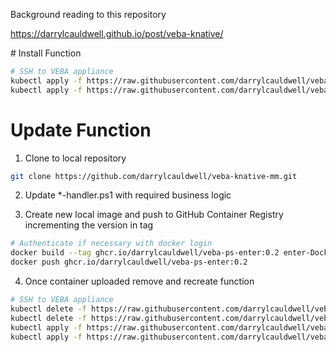 Background reading to this repository

https://darrylcauldwell.github.io/post/veba-knative/

# Install Function

```bash
# SSH to VEBA appliance
kubectl apply -f https://raw.githubusercontent.com/darrylcauldwell/veba-knative-mm/master/enter-mm-service.yml
kubectl apply -f https://raw.githubusercontent.com/darrylcauldwell/veba-knative-mm/master/enter-mm-trigger.yml
```

# Update Function

1. Clone to local repository

```bash
git clone https://github.com/darrylcauldwell/veba-knative-mm.git
```

2. Update *-handler.ps1 with required business logic

3. Create new local image and push to GitHub Container Registry incrementing the version in tag

```bash
# Authenticate if necessary with docker login
docker build --tag ghcr.io/darrylcauldwell/veba-ps-enter:0.2 enter-Dockerfile
docker push ghcr.io/darrylcauldwell/veba-ps-enter:0.2
```

4. Once container uploaded remove and recreate function

```bash
# SSH to VEBA appliance
kubectl delete -f https://raw.githubusercontent.com/darrylcauldwell/veba-knative-mm/master/enter-mm-service.yml
kubectl delete -f https://raw.githubusercontent.com/darrylcauldwell/veba-knative-mm/master/enter-mm-trigger.yml
kubectl apply -f https://raw.githubusercontent.com/darrylcauldwell/veba-knative-mm/master/enter-mm-service.yml
kubectl apply -f https://raw.githubusercontent.com/darrylcauldwell/veba-knative-mm/master/enter-mm-trigger.yml
```